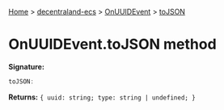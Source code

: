 [Home](./index) &gt; [decentraland-ecs](./decentraland-ecs.md) &gt; [OnUUIDEvent](./decentraland-ecs.onuuidevent.md) &gt; [toJSON](./decentraland-ecs.onuuidevent.tojson.md)

# OnUUIDEvent.toJSON method


**Signature:**
```javascript
toJSON:
```
**Returns:** `{
        uuid: string;
        type: string | undefined;
    }`

